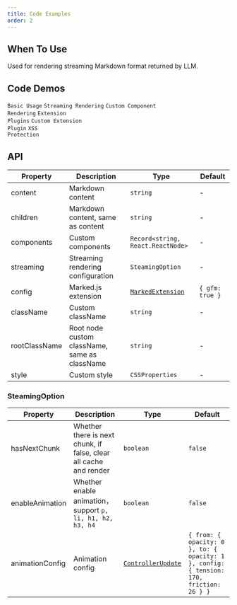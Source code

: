 ```yaml
---
title: Code Examples
order: 2
---
```


## When To Use

Used for rendering streaming Markdown format returned by LLM.

## Code Demos

<!-- prettier-ignore -->
<code src="./demo/codeDemo/basic.tsx">Basic Usage</code>
<code src="./demo/codeDemo/streaming.tsx">Streaming Rendering</code>
<code src="./demo/codeDemo/components.tsx">Custom Component Rendering</code>
<code src="./demo/codeDemo/supersets.tsx">Extension Plugins</code>
<code src="./demo/codeDemo/plugin.tsx">Custom Extension Plugin</code>
<code src="./demo/codeDemo/xss.tsx">XSS Protection</code>

## API

<!-- prettier-ignore -->
| Property | Description | Type | Default |
| --- | --- | --- | --- |
| content | Markdown content | `string` | - |
| children | Markdown content, same as content | `string` | - |
| components | Custom components | `Record<string, React.ReactNode>` | - |
| streaming | Streaming rendering configuration | `SteamingOption` | - |
| config | Marked.js extension | [`MarkedExtension`](https://marked.js.org/using_advanced#options) | `{ gfm: true }` |
| className | Custom className | `string` | - |
| rootClassName | Root node custom className, same as className | `string` | - |
| style | Custom style | `CSSProperties` | - |

### SteamingOption

| Property | Description | Type | Default |
| --- | --- | --- | --- |
| hasNextChunk | Whether there is next chunk, if false, clear all cache and render | `boolean` | `false` |
| enableAnimation | Whether enable animation，support `p, li, h1, h2, h3, h4` | `boolean` | `false` |
| animationConfig | Animation config | [`ControllerUpdate`](https://react-spring.dev/docs/typescript#controllerupdate) | `{ from: { opacity: 0 }, to: { opacity: 1 }, config: { tension: 170, friction: 26 } }` |
